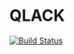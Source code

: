 # QLACK 

[![Build Status](https://travis-ci.org/qlack/QLACK-Java.svg?branch=master)](https://travis-ci.org/qlack/QLACK-Java)

